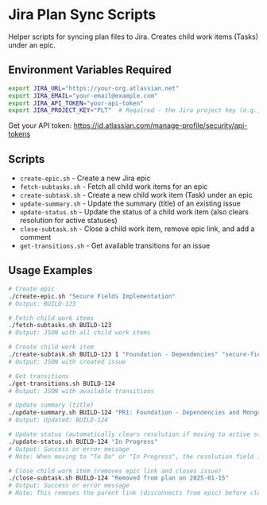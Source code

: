 # Jira Plan Sync Scripts

Helper scripts for syncing plan files to Jira. Creates child work items (Tasks) under an epic.

## Environment Variables Required
```bash
export JIRA_URL="https://your-org.atlassian.net"
export JIRA_EMAIL="your-email@example.com"
export JIRA_API_TOKEN="your-api-token"
export JIRA_PROJECT_KEY="PLT"  # Required - the Jira project key (e.g., PLT, BUILD)
```

Get your API token: https://id.atlassian.com/manage-profile/security/api-tokens

## Scripts

- `create-epic.sh` - Create a new Jira epic
- `fetch-subtasks.sh` - Fetch all child work items for an epic
- `create-subtask.sh` - Create a new child work item (Task) under an epic
- `update-summary.sh` - Update the summary (title) of an existing issue
- `update-status.sh` - Update the status of a child work item (also clears resolution for active statuses)
- `close-subtask.sh` - Close a child work item, remove epic link, and add a comment
- `get-transitions.sh` - Get available transitions for an issue

## Usage Examples
```bash
# Create epic
./create-epic.sh "Secure Fields Implementation"
# Output: BUILD-123

# Fetch child work items
./fetch-subtasks.sh BUILD-123
# Output: JSON with all child work items

# Create child work item
./create-subtask.sh BUILD-123 1 "Foundation - Dependencies" "secure-fields"
# Output: JSON with created issue

# Get transitions
./get-transitions.sh BUILD-124
# Output: JSON with available transitions

# Update summary (title)
./update-summary.sh BUILD-124 "PR1: Foundation - Dependencies and MongoDB"
# Output: Updated: BUILD-124

# Update status (automatically clears resolution if moving to active state)
./update-status.sh BUILD-124 "In Progress"
# Output: Success or error message
# Note: When moving to "To Do" or "In Progress", the resolution field is automatically cleared

# Close child work item (removes epic link and closes issue)
./close-subtask.sh BUILD-124 "Removed from plan on 2025-01-15"
# Output: Success or error message
# Note: This removes the parent link (disconnects from epic) before closing
```
